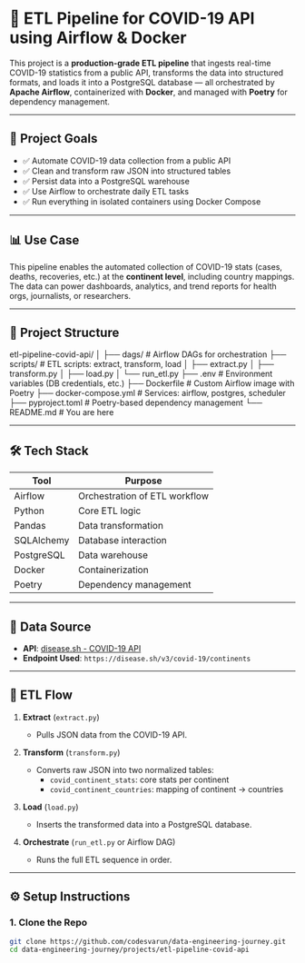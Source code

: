 # 🦠 ETL Pipeline for COVID-19 API using Airflow & Docker

This project is a **production-grade ETL pipeline** that ingests real-time COVID-19 statistics from a public API, transforms the data into structured formats, and loads it into a PostgreSQL database — all orchestrated by **Apache Airflow**, containerized with **Docker**, and managed with **Poetry** for dependency management.

---

## 🚀 Project Goals

- ✅ Automate COVID-19 data collection from a public API
- ✅ Clean and transform raw JSON into structured tables
- ✅ Persist data into a PostgreSQL warehouse
- ✅ Use Airflow to orchestrate daily ETL tasks
- ✅ Run everything in isolated containers using Docker Compose

---

## 📊 Use Case

This pipeline enables the automated collection of COVID-19 stats (cases, deaths, recoveries, etc.) at the **continent level**, including country mappings. The data can power dashboards, analytics, and trend reports for health orgs, journalists, or researchers.

---

## 📁 Project Structure

etl-pipeline-covid-api/
│
├── dags/ # Airflow DAGs for orchestration
├── scripts/ # ETL scripts: extract, transform, load
│ ├── extract.py
│ ├── transform.py
│ ├── load.py
│ └── run_etl.py
├── .env # Environment variables (DB credentials, etc.)
├── Dockerfile # Custom Airflow image with Poetry
├── docker-compose.yml # Services: airflow, postgres, scheduler
├── pyproject.toml # Poetry-based dependency management
└── README.md # You are here

---

## 🛠️ Tech Stack

| Tool        | Purpose                          |
|-------------|----------------------------------|
| Airflow     | Orchestration of ETL workflow    |
| Python      | Core ETL logic                   |
| Pandas      | Data transformation              |
| SQLAlchemy  | Database interaction             |
| PostgreSQL  | Data warehouse                   |
| Docker      | Containerization                 |
| Poetry      | Dependency management            |

---

## 🔗 Data Source

- **API**: [disease.sh - COVID-19 API](https://disease.sh/docs/#/)
- **Endpoint Used**: `https://disease.sh/v3/covid-19/continents`

---

## 🧬 ETL Flow

1. **Extract** (`extract.py`)
   - Pulls JSON data from the COVID-19 API.

2. **Transform** (`transform.py`)
   - Converts raw JSON into two normalized tables:
     - `covid_continent_stats`: core stats per continent
     - `covid_continent_countries`: mapping of continent → countries

3. **Load** (`load.py`)
   - Inserts the transformed data into a PostgreSQL database.

4. **Orchestrate** (`run_etl.py` or Airflow DAG)
   - Runs the full ETL sequence in order.

---

## ⚙️ Setup Instructions

### 1. Clone the Repo

```bash
git clone https://github.com/codesvarun/data-engineering-journey.git
cd data-engineering-journey/projects/etl-pipeline-covid-api